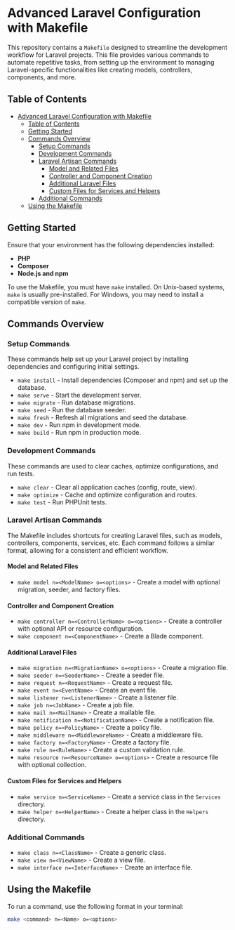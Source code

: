 # Advanced Laravel Configuration with Makefile

This repository contains a `Makefile` designed to streamline the development workflow for Laravel projects. This file provides various commands to automate repetitive tasks, from setting up the environment to managing Laravel-specific functionalities like creating models, controllers, components, and more.

## Table of Contents

- [Advanced Laravel Configuration with Makefile](#advanced-laravel-configuration-with-makefile)
  - [Table of Contents](#table-of-contents)
  - [Getting Started](#getting-started)
  - [Commands Overview](#commands-overview)
    - [Setup Commands](#setup-commands)
    - [Development Commands](#development-commands)
    - [Laravel Artisan Commands](#laravel-artisan-commands)
      - [Model and Related Files](#model-and-related-files)
      - [Controller and Component Creation](#controller-and-component-creation)
      - [Additional Laravel Files](#additional-laravel-files)
      - [Custom Files for Services and Helpers](#custom-files-for-services-and-helpers)
    - [Additional Commands](#additional-commands)
  - [Using the Makefile](#using-the-makefile)

## Getting Started

Ensure that your environment has the following dependencies installed:

- **PHP**
- **Composer**
- **Node.js and npm**

To use the Makefile, you must have `make` installed. On Unix-based systems, `make` is usually pre-installed. For Windows, you may need to install a compatible version of `make`.

## Commands Overview

### Setup Commands

These commands help set up your Laravel project by installing dependencies and configuring initial settings.

- `make install` - Install dependencies (Composer and npm) and set up the database.
- `make serve` - Start the development server.
- `make migrate` - Run database migrations.
- `make seed` - Run the database seeder.
- `make fresh` - Refresh all migrations and seed the database.
- `make dev` - Run npm in development mode.
- `make build` - Run npm in production mode.

### Development Commands

These commands are used to clear caches, optimize configurations, and run tests.

- `make clear` - Clear all application caches (config, route, view).
- `make optimize` - Cache and optimize configuration and routes.
- `make test` - Run PHPUnit tests.

### Laravel Artisan Commands

The Makefile includes shortcuts for creating Laravel files, such as models, controllers, components, services, etc. Each command follows a similar format, allowing for a consistent and efficient workflow.

#### Model and Related Files
- `make model n=<ModelName> o=<options>` - Create a model with optional migration, seeder, and factory files.

#### Controller and Component Creation
- `make controller n=<ControllerName> o=<options>` - Create a controller with optional API or resource configuration.
- `make component n=<ComponentName>` - Create a Blade component.

#### Additional Laravel Files
- `make migration n=<MigrationName> o=<options>` - Create a migration file.
- `make seeder n=<SeederName>` - Create a seeder file.
- `make request n=<RequestName>` - Create a request file.
- `make event n=<EventName>` - Create an event file.
- `make listener n=<ListenerName>` - Create a listener file.
- `make job n=<JobName>` - Create a job file.
- `make mail n=<MailName>` - Create a mailable file.
- `make notification n=<NotificationName>` - Create a notification file.
- `make policy n=<PolicyName>` - Create a policy file.
- `make middleware n=<MiddlewareName>` - Create a middleware file.
- `make factory n=<FactoryName>` - Create a factory file.
- `make rule n=<RuleName>` - Create a custom validation rule.
- `make resource n=<ResourceName> o=<options>` - Create a resource file with optional collection.

#### Custom Files for Services and Helpers
- `make service n=<ServiceName>` - Create a service class in the `Services` directory.
- `make helper n=<HelperName>` - Create a helper class in the `Helpers` directory.

### Additional Commands
- `make class n=<ClassName>` - Create a generic class.
- `make view n=<ViewName>` - Create a view file.
- `make interface n=<InterfaceName>` - Create an interface file.

## Using the Makefile

To run a command, use the following format in your terminal:

```bash
make <command> n=<Name> o=<options>
